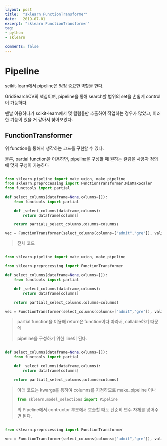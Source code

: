 ```yaml
---
layout: post
title:  "sklearn FunctionTransformer"
date:   2019-07-01
excerpt: "sklearn FunctionTransformer"
tag:
- python
- sklearn

comments: false
---
```


# Pipeline

scikit-learn에서 pipeline은 엄청 중요한 역할을 한다.

GridSearchCV의 핵심이며, pipeline을 통해 search할 범위의 set을 손쉽게 control이 가능하다.

맨날 이용하다가 scikit-learn에서 몇 컬럼들만 추출하여 작업하는 경우가 많았고,
이러한 기능이 있을 거 같아서 찾아보았다.

## FunctionTransformer

위 function을 통해서 생각하는 코드를 구현할 수 있다.

물론, partial function을 이용하면, pipeline을 구성할 때 원하는 컬럼을 사용자 정의에 맞게 구성이 가능하다


``` python

from sklearn.pipeline import make_union, make_pipeline
from sklearn.preprocessing import FunctionTransformer,MinMaxScaler
from functools import partial

def select_columns(dataframe=None,columns=[]):
    from functools import partial

    def _select_columns(dataframe,columns):
        return dataframe[columns]

    return partial(_select_columns,columns=columns)

vec = FunctionTransformer(select_columns(columns=["admit","gre"]), validate=False)

```

> 전체 코드


``` python

from sklearn.pipeline import make_union, make_pipeline

from sklearn.preprocessing import FunctionTransformer

def select_columns(dataframe=None,columns=[]):
    from functools import partial

    def _select_columns(dataframe,columns):
        return dataframe[columns]

    return partial(_select_columns,columns=columns)

vec = FunctionTransformer(select_columns(columns=["admit","gre"]), validate=False)

```

> partial function을 이용해 return은 function이다 따라서, callable하기 때문에
>
> pipeline을 구성하기 위한 line이 된다.
``` python

def select_columns(dataframe=None,columns=[]):
    from functools import partial

    def _select_columns(dataframe,columns):
        return dataframe[columns]

    return partial(_select_columns,columns=columns)

```

> 아래 코드는 kwargs를 통하여 columns를 지정하므로 make_pipeline 이나
>
> ``` python
> from sklearn.model_selections import Pipeline
> ```
> 의 Pipeline에서 contructor 부분에서 호출할 때도 단순히 변수 자체를 넣어주면 된다.

``` python

from sklearn.preprocessing import FunctionTransformer

vec = FunctionTransformer(select_columns(columns=["admit","gre"]), validate=False)


```